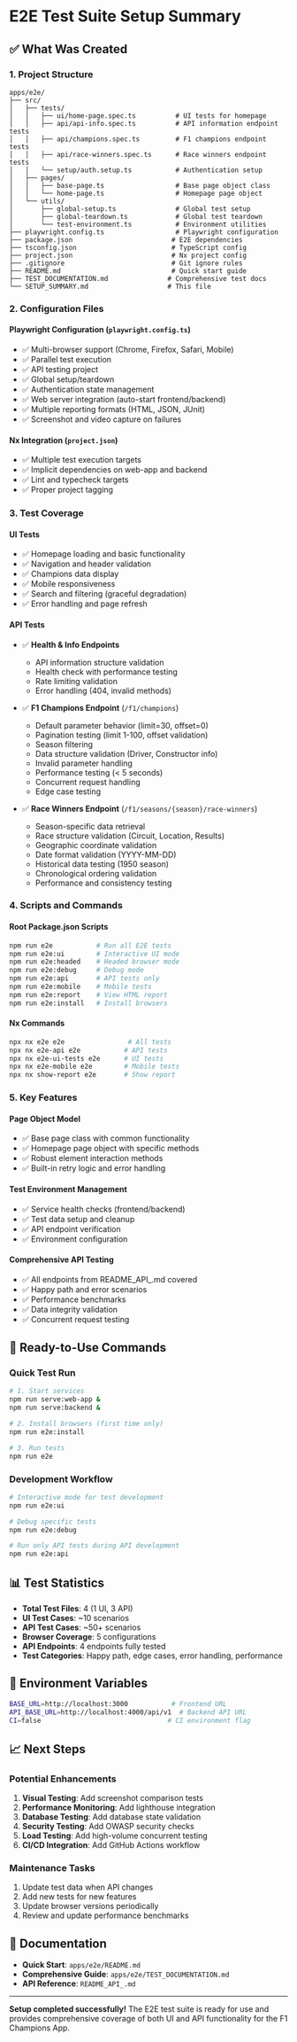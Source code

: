 # E2E Test Suite Setup Summary

## ✅ What Was Created

### 1. Project Structure

```
apps/e2e/
├── src/
│   ├── tests/
│   │   ├── ui/home-page.spec.ts          # UI tests for homepage
│   │   ├── api/api-info.spec.ts          # API information endpoint tests
│   │   ├── api/champions.spec.ts         # F1 champions endpoint tests
│   │   ├── api/race-winners.spec.ts      # Race winners endpoint tests
│   │   └── setup/auth.setup.ts           # Authentication setup
│   ├── pages/
│   │   ├── base-page.ts                  # Base page object class
│   │   └── home-page.ts                  # Homepage page object
│   └── utils/
│       ├── global-setup.ts               # Global test setup
│       ├── global-teardown.ts            # Global test teardown
│       └── test-environment.ts           # Environment utilities
├── playwright.config.ts                  # Playwright configuration
├── package.json                         # E2E dependencies
├── tsconfig.json                        # TypeScript config
├── project.json                         # Nx project config
├── .gitignore                           # Git ignore rules
├── README.md                            # Quick start guide
├── TEST_DOCUMENTATION.md               # Comprehensive test docs
└── SETUP_SUMMARY.md                    # This file
```

### 2. Configuration Files

#### Playwright Configuration (`playwright.config.ts`)

- ✅ Multi-browser support (Chrome, Firefox, Safari, Mobile)
- ✅ Parallel test execution
- ✅ API testing project
- ✅ Global setup/teardown
- ✅ Authentication state management
- ✅ Web server integration (auto-start frontend/backend)
- ✅ Multiple reporting formats (HTML, JSON, JUnit)
- ✅ Screenshot and video capture on failures

#### Nx Integration (`project.json`)

- ✅ Multiple test execution targets
- ✅ Implicit dependencies on web-app and backend
- ✅ Lint and typecheck targets
- ✅ Proper project tagging

### 3. Test Coverage

#### UI Tests

- ✅ Homepage loading and basic functionality
- ✅ Navigation and header validation
- ✅ Champions data display
- ✅ Mobile responsiveness
- ✅ Search and filtering (graceful degradation)
- ✅ Error handling and page refresh

#### API Tests

- ✅ **Health & Info Endpoints**
  - API information structure validation
  - Health check with performance testing
  - Rate limiting validation
  - Error handling (404, invalid methods)

- ✅ **F1 Champions Endpoint** (`/f1/champions`)
  - Default parameter behavior (limit=30, offset=0)
  - Pagination testing (limit 1-100, offset validation)
  - Season filtering
  - Data structure validation (Driver, Constructor info)
  - Invalid parameter handling
  - Performance testing (< 5 seconds)
  - Concurrent request handling
  - Edge case testing

- ✅ **Race Winners Endpoint** (`/f1/seasons/{season}/race-winners`)
  - Season-specific data retrieval
  - Race structure validation (Circuit, Location, Results)
  - Geographic coordinate validation
  - Date format validation (YYYY-MM-DD)
  - Historical data testing (1950 season)
  - Chronological ordering validation
  - Performance and consistency testing

### 4. Scripts and Commands

#### Root Package.json Scripts

```bash
npm run e2e           # Run all E2E tests
npm run e2e:ui        # Interactive UI mode
npm run e2e:headed    # Headed browser mode
npm run e2e:debug     # Debug mode
npm run e2e:api       # API tests only
npm run e2e:mobile    # Mobile tests
npm run e2e:report    # View HTML report
npm run e2e:install   # Install browsers
```

#### Nx Commands

```bash
npx nx e2e e2e                # All tests
npx nx e2e-api e2e           # API tests
npx nx e2e-ui-tests e2e      # UI tests
npx nx e2e-mobile e2e        # Mobile tests
npx nx show-report e2e       # Show report
```

### 5. Key Features

#### Page Object Model

- ✅ Base page class with common functionality
- ✅ Homepage page object with specific methods
- ✅ Robust element interaction methods
- ✅ Built-in retry logic and error handling

#### Test Environment Management

- ✅ Service health checks (frontend/backend)
- ✅ Test data setup and cleanup
- ✅ API endpoint verification
- ✅ Environment configuration

#### Comprehensive API Testing

- ✅ All endpoints from README_API_.md covered
- ✅ Happy path and error scenarios
- ✅ Performance benchmarks
- ✅ Data integrity validation
- ✅ Concurrent request testing

## 🚀 Ready-to-Use Commands

### Quick Test Run

```bash
# 1. Start services
npm run serve:web-app &
npm run serve:backend &

# 2. Install browsers (first time only)
npm run e2e:install

# 3. Run tests
npm run e2e
```

### Development Workflow

```bash
# Interactive mode for test development
npm run e2e:ui

# Debug specific tests
npm run e2e:debug

# Run only API tests during API development
npm run e2e:api
```

## 📊 Test Statistics

- **Total Test Files**: 4 (1 UI, 3 API)
- **UI Test Cases**: ~10 scenarios
- **API Test Cases**: ~50+ scenarios
- **Browser Coverage**: 5 configurations
- **API Endpoints**: 4 endpoints fully tested
- **Test Categories**: Happy path, edge cases, error handling, performance

## 🔧 Environment Variables

```bash
BASE_URL=http://localhost:3000           # Frontend URL
API_BASE_URL=http://localhost:4000/api/v1  # Backend API URL
CI=false                                # CI environment flag
```

## 📈 Next Steps

### Potential Enhancements

1. **Visual Testing**: Add screenshot comparison tests
2. **Performance Monitoring**: Add lighthouse integration
3. **Database Testing**: Add database state validation
4. **Security Testing**: Add OWASP security checks
5. **Load Testing**: Add high-volume concurrent testing
6. **CI/CD Integration**: Add GitHub Actions workflow

### Maintenance Tasks

1. Update test data when API changes
2. Add new tests for new features
3. Update browser versions periodically
4. Review and update performance benchmarks

## 📝 Documentation

- **Quick Start**: `apps/e2e/README.md`
- **Comprehensive Guide**: `apps/e2e/TEST_DOCUMENTATION.md`
- **API Reference**: `README_API_.md`

---

**Setup completed successfully!** The E2E test suite is ready for use and provides comprehensive coverage of both UI and API functionality for the F1 Champions App. 
